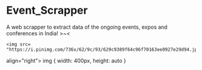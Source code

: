 # Event_Scrapper
A web scrapper to extract data of the ongoing events, expos and conferences in India! >~&lt;

 



	<img src= "https://i.pinimg.com/736x/62/9c/93/629c9389f64c96f70163ee0927e29d94.jpg"
  align="right">
   img {
  width: 400px,
  height: auto
}
